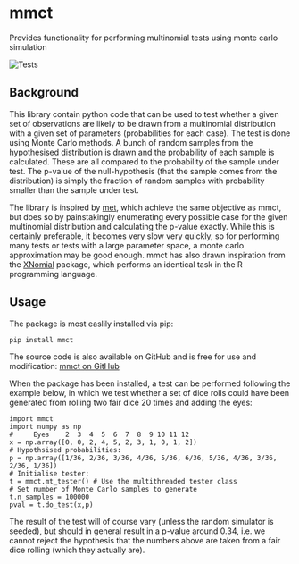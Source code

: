 # mmct

Provides functionality for performing multinomial tests using monte carlo simulation

![Tests](https://github.com/cwand/mmct/actions/workflows/tests.yml/badge.svg)

## Background

This library contain python code that can be used to test whether a given set of observations are
likely to be drawn from a multinomial distribution with a given set of parameters (probabilities
for each case). The test is done using Monte Carlo methods. A bunch of random samples from the
hypothesised distribution is drawn and the probability of each sample is calculated.  These are all
compared to the probability of the sample under test. The p-value of the null-hypothesis (that the 
sample comes from the distribution) is simply the fraction of random samples with probability
smaller than the sample under test.

The library is inspired by [met](https://pypi.org/project/met/), which achieve the same objective
as mmct, but does so by painstakingly enumerating every possible case for the given multinomial
distribution and calculating the p-value exactly. While this is certainly preferable, it becomes
very slow very quickly, so for performing many tests or tests with a large parameter space, a
monte carlo approximation may be good enough. mmct has also drawn inspiration
from the [XNomial](https://cran.r-project.org/web/packages/XNomial/vignettes/XNomial.html) package,
which performs an identical task in the R programming language.

## Usage

The package is most easlily installed via pip:

```text
pip install mmct
```

The source code is also available on GitHub and is free for use and modification:
[mmct on GitHub](https://github.com/cwand/mmct/)

When the package has been installed, a test can be performed following the example below, in which
we test whether a set of dice rolls could have been generated from rolling two fair dice 20 times
and adding the eyes:

```text
import mmct
import numpy as np
#     Eyes    2  3  4  5  6  7  8  9 10 11 12
x = np.array([0, 0, 2, 4, 5, 2, 3, 1, 0, 1, 2])
# Hypothsised probabilities:
p = np.array([1/36, 2/36, 3/36, 4/36, 5/36, 6/36, 5/36, 4/36, 3/36, 2/36, 1/36])
# Initialise tester:
t = mmct.mt_tester() # Use the multithreaded tester class
# Set number of Monte Carlo samples to generate
t.n_samples = 100000
pval = t.do_test(x,p)
```

The result of the test will of course vary (unless the random simulator is seeded), but should in
general result in a p-value around 0.34, i.e. we cannot reject the hypothesis that the numbers
above are taken from a fair dice rolling (which they actually are).
